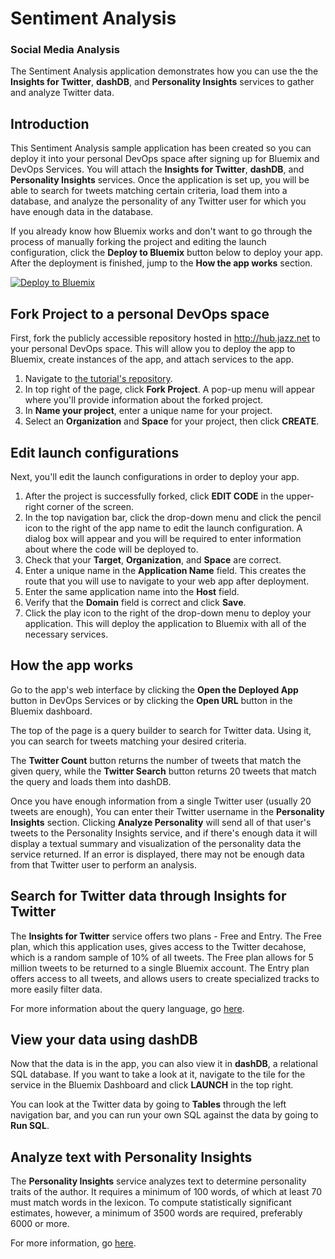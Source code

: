 # Sentiment Analysis

### Social Media Analysis

The Sentiment Analysis application demonstrates how you can use the the
**Insights for Twitter**, **dashDB**, and **Personality Insights** services to gather
and analyze Twitter data.

## Introduction

This Sentiment Analysis sample application has been created so you can deploy it into
your personal DevOps space after signing up for Bluemix and DevOps Services. You will
attach the **Insights for Twitter**, **dashDB**, and **Personality Insights** services.
Once the application is set up, you will be able to search for tweets matching certain
criteria, load them into a database, and analyze the personality of any Twitter user
for which you have enough data in the database.

If you already know how Bluemix works and don't want to go through the process of
manually forking the project and editing the launch configuration, click the
**Deploy to Bluemix** button below to deploy your app. After the deployment is
finished, jump to the **How the app works** section.

[![Deploy to Bluemix](https://bluemix.net/deploy/button.png)](https://bluemix.net/deploy?repository=https://hub.jazz.net/git/nrchaney/social-media-test)

## Fork Project to a personal DevOps space

First, fork the publicly accessible repository hosted in http://hub.jazz.net to your
personal DevOps space. This will allow you to deploy the app to Bluemix, create
instances of the app, and attach services to the app.

1. Navigate to [the tutorial's repository](https://hub.jazz.net/project/nrchaney/social-media-test/overview).
2. In top right of the page, click **Fork Project**. A pop-up menu will appear where
you'll provide information about the forked project.
3. In **Name your project**, enter a unique name for your project.
4. Select an **Organization** and **Space** for your project, then click **CREATE**.

## Edit launch configurations

Next, you'll edit the launch configurations in order to deploy your app.

1. After the project is successfully forked, click **EDIT CODE** in the upper-right
corner of the screen.
2. In the top navigation bar, click the drop-down menu and click the pencil icon to
the right of the app name to edit the launch configuration. A dialog box will appear
and you will be required to enter information about where the code will be deployed to.
3. Check that your **Target**, **Organization**, and **Space** are correct.
4. Enter a unique name in the **Application Name** field. This creates the route that
you will use to navigate to your web app after deployment.
5. Enter the same application name into the **Host** field.
6. Verify that the **Domain** field is correct and click **Save**.
7. Click the play icon to the right of the drop-down menu to deploy your application.
This will deploy the application to Bluemix with all of the necessary services.

## How the app works

Go to the app's web interface by clicking the **Open the Deployed App** button in
DevOps Services or by clicking the **Open URL** button in the Bluemix dashboard.

The top of the page is a query builder to search for Twitter data. Using it, you can
search for tweets matching your desired criteria.

The **Twitter Count** button returns the number of tweets that match the given query,
while the **Twitter Search** button returns 20 tweets that match the query and loads them
into dashDB.

Once you have enough information from a single Twitter user (usually 20 tweets are enough),
You can enter their Twitter username in the **Personality Insights** section. Clicking
**Analyze Personality** will send all of that user's tweets to the Personality Insights
service, and if there's enough data it will display a textual summary and visualization
of the personality data the service returned. If an error is displayed, there may not
be enough data from that Twitter user to perform an analysis.

## Search for Twitter data through Insights for Twitter

The **Insights for Twitter** service offers two plans - Free and Entry. The Free plan,
which this application uses, gives access to the Twitter decahose, which is a random sample
of 10% of all tweets. The Free plan allows for 5 million tweets to be returned to a
single Bluemix account. The Entry plan offers access to all tweets, and allows users to
create specialized tracks to more easily filter data.

For more information about the query language, go
[here](https://www.ng.bluemix.net/docs/services/Twitter/index.html#query_lang).

## View your data using dashDB

Now that the data is in the app, you can also view it in **dashDB**, a relational SQL
database. If you want to take a look at it, navigate to the tile for the service in the
Bluemix Dashboard and click **LAUNCH** in the top right.

You can look at the Twitter data by going to **Tables** through the left navigation bar,
and you can run your own SQL against the data by going to **Run SQL**.

## Analyze text with Personality Insights

The **Personality Insights** service analyzes text to determine personality traits of
the author. It requires a minimum of 100 words, of which at least 70 must match words in
the lexicon. To compute statistically significant estimates, however, a minimum of 3500
words are required, preferably 6000 or more.

For more information, go [here](http://www.ibm.com/smarterplanet/us/en/ibmwatson/developercloud/doc/personality-insights/).